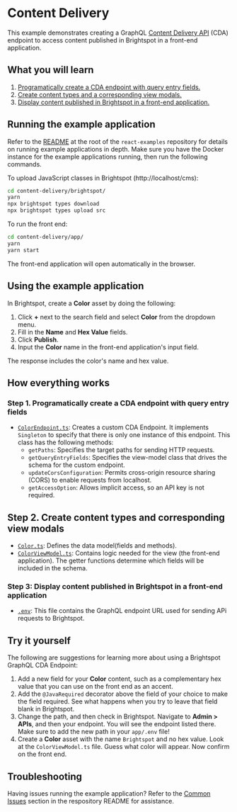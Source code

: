 # Content Delivery
This example demonstrates creating a GraphQL [Content Delivery API](https://www.brightspot.com/documentation/brightspot-cms-developer-guide/cda-guides) (CDA) endpoint to access content published in Brightspot in a front-end application.

## What you will learn

1. [Programatically create a CDA endpoint with query entry fields.](#step-1-programatically-create-a-cda-endpoint-with-query-entry-fields)
1. [Create content types and a corresponding view modals.](#step-2-create-content-types-and-corresponding-view-modals)
1. [Display content published in Brightspot in a front-end application.](#step-3-display-content-published-in-brightspot-in-a-front-end-application)

## Running the example application
Refer to the [README](/README.md) at the root of the `react-examples` repository for details on running example applications in depth. Make sure you have the Docker instance for the example applications running, then run the following commands.

To upload JavaScript classes in Brightspot (http://localhost/cms):

```sh
cd content-delivery/brightspot/
yarn
npx brightspot types download
npx brightspot types upload src
```

To run the front end:

```sh
cd content-delivery/app/
yarn
yarn start
```

The front-end application will open automatically in the browser.

## Using the example application

In Brightspot, create a **Color** asset by doing the following:

1. Click **+** next to the search field and select **Color** from the dropdown menu.
1. Fill in the **Name** and **Hex Value** fields.
1. Click **Publish**.
1. Input the **Color** name in the front-end application's input field.

The response includes the color's name and hex value.

## How everything works

### Step 1. Programatically create a CDA endpoint with query entry fields

- [`ColorEndpoint.ts`](/content-delivery/brightspot/src/brightspot/example/content_delivery/ColorEndpoint.ts): Creates a custom CDA Endpoint. It implements `Singleton` to specify that there is only one instance of this endpoint. This class has the following methods:
  - `getPaths`: Specifies the target paths for sending HTTP requests.
  - `getQueryEntryFields`: Specifies the view-model class that drives the schema for the custom endpoint.
  - `updateCorsConfiguration`: Permits cross-origin resource sharing (CORS) to enable requests from localhost.
  - `getAccessOption`: Allows implicit access, so an API key is not required.

## Step 2. Create content types and corresponding view modals

- [`Color.ts`](/content-delivery/brightspot/src/brightspot/example/content_delivery/Color.ts): Defines the data model(fields and methods).
- [`ColorViewModel.ts`](/content-delivery/brightspot/src/brightspot/example/content_delivery/ColorViewModel.ts): Contains logic needed for the view (the front-end application). The getter functions determine which fields will be included in the schema.

### Step 3: Display content published in Brightspot in a front-end application

- [`.env`](/content-delivery/app/.env): This file contains the GraphQL endpoint URL used for sending APi requests to Brightspot.

## Try it yourself
The following are suggestions for learning more about using a Brightspot GraphQL CDA Endpoint:

1. Add a new field for your **Color** content, such as a complementary hex value that you can use on the front end as an accent.
1. Add the `@JavaRequired` decorator above the field of your choice to make the field required. See what happens when you try to leave that field blank in Brightspot.
1. Change the path, and then check in Brightspot. Navigate to **Admin > APIs**, and then your endpoint. You will see the endpoint listed there. Make sure to add the new path in your `app/.env` file!
1. Create a **Color** asset with the name `Brightspot` and no hex value. Look at the `ColorViewModel.ts` file. Guess what color will appear. Now confirm on the front end.

## Troubleshooting
Having issues running the example application? Refer to the [Common Issues](/README.md) section in the respository README for assistance.
